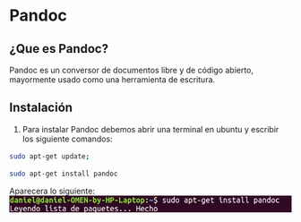 # Pandoc
## ¿Que es Pandoc?

Pandoc es un conversor de documentos libre y de código abierto, mayormente usado como una herramienta de escritura.

## Instalación

1) Para instalar Pandoc debemos abrir una terminal en ubuntu y escribir los siguiente comandos:
```bash
sudo apt-get update;
```
```bash
sudo apt-get install pandoc
```

Aparecera lo siguiente:
  ![Texto alternativo](https://raw.githubusercontent.com/ULL-ESIT-PL-1617/tareas-iniciales-daniel-alejandro-aduanich/master/capturas/Captura%20de%20pantalla%20de%202017-02-13%2013-01-44.png?token=AOP5X7-EaFE4YynwxFvvqyPs0lsrQ-2Eks5YqxZKwA%3D%3D)
